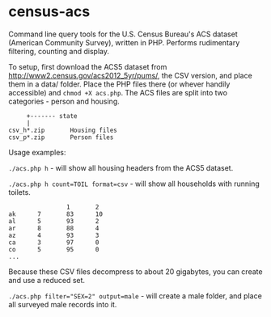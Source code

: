 census-acs
==========

Command line query tools for the U.S. Census Bureau's ACS dataset (American Community Survey), written in PHP. Performs rudimentary filtering, counting and display.

To setup, first download the ACS5 dataset from http://www2.census.gov/acs2012_5yr/pums/, the CSV version, and place them in a data/ folder. Place the PHP files there (or whever handily accessible) and `chmod +X acs.php`.  The ACS files are split into two categories - person and housing.

         +------- state
         |
    csv_h*.zip       Housing files
    csv_p*.zip       Person files

Usage examples:

`./acs.php h` - will show all housing headers from the ACS5 dataset. 

`./acs.php h count=TOIL format=csv` - will show all households with running toilets.

                    1       2
    ak      7       83      10
    al      5       93      2
    ar      8       88      4
    az      4       93      3
    ca      3       97      0
    co      5       95      0
    ...

Because these CSV files decompress to about 20 gigabytes, you can create and use a reduced set.

`./acs.php filter="SEX=2" output=male` - will create a male folder, and place all surveyed male records into it.
